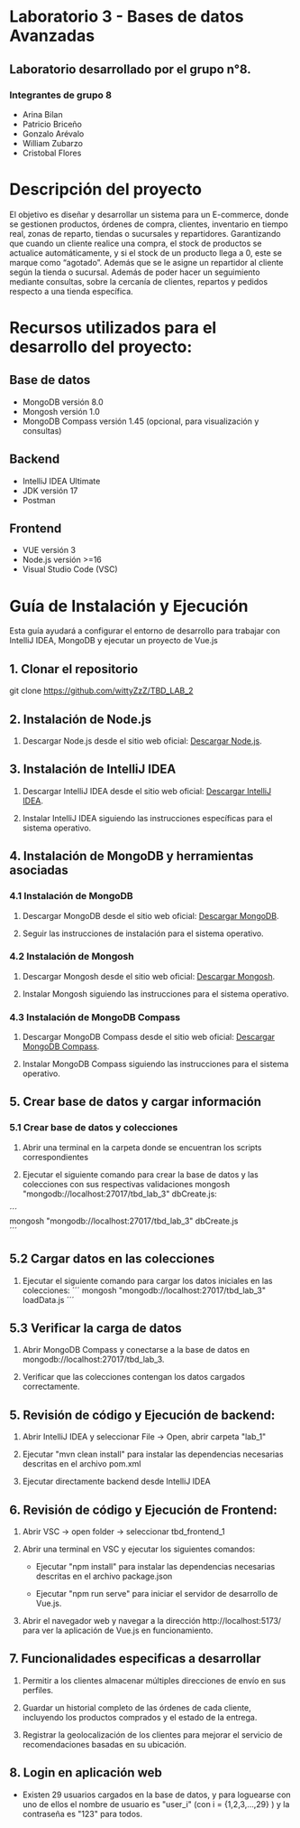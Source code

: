# Laboratorio 3 - Bases de datos Avanzadas
## Laboratorio desarrollado por el grupo n°8.
### Integrantes de grupo 8

* Arina Bilan
* Patricio Briceño
* Gonzalo Arévalo
* William Zubarzo
* Cristobal Flores

# Descripción del proyecto

El objetivo es diseñar y desarrollar un sistema para un E-commerce, donde se gestionen productos, órdenes de compra, clientes, inventario en tiempo real, zonas de reparto, tiendas o sucursales y repartidores. Garantizando que cuando un cliente realice una compra, el stock de productos se actualice automáticamente, y si el stock de un producto llega a 0, este se marque como “agotado”. Además que se le asigne un repartidor al cliente según la tienda o sucursal. Además de poder hacer un seguimiento mediante consultas, sobre la cercanía de clientes, repartos y pedidos respecto a una tienda específica.

# Recursos utilizados para el desarrollo del proyecto:

   ## Base de datos
   * MongoDB versión 8.0
   * Mongosh versión 1.0
   * MongoDB Compass versión 1.45 (opcional, para visualización y consultas)

   ## Backend
   * IntelliJ IDEA Ultimate
   * JDK versión 17
   * Postman

   ## Frontend
   * VUE versión 3
   * Node.js versión >=16
   * Visual Studio Code (VSC)

# Guía de Instalación y Ejecución
Esta guía ayudará a configurar el entorno de desarrollo para trabajar con IntelliJ IDEA, MongoDB y ejecutar un proyecto de Vue.js

## 1. Clonar el repositorio

git clone https://github.com/wittyZzZ/TBD_LAB_2

## 2. Instalación de Node.js

1. Descargar Node.js desde el sitio web oficial: [Descargar Node.js](https://nodejs.org/es/download/).

## 3. Instalación de IntelliJ IDEA

1. Descargar IntelliJ IDEA desde el sitio web oficial: [Descargar IntelliJ IDEA](https://www.jetbrains.com/idea/download/).

2. Instalar IntelliJ IDEA siguiendo las instrucciones específicas para el sistema operativo.

## 4. Instalación de MongoDB y herramientas asociadas

### 4.1 Instalación de MongoDB

1. Descargar MongoDB desde el sitio web oficial: [Descargar MongoDB](https://www.mongodb.com/try/download/community).

2. Seguir las instrucciones de instalación para el sistema operativo.

### 4.2 Instalación de Mongosh

1. Descargar Mongosh desde el sitio web oficial: [Descargar Mongosh](https://www.mongodb.com/try/download/shell).

2. Instalar Mongosh siguiendo las instrucciones para el sistema operativo.

### 4.3 Instalación de MongoDB Compass

1. Descargar MongoDB Compass desde el sitio web oficial: [Descargar MongoDB Compass](https://www.mongodb.com/try/download/compass).

2. Instalar MongoDB Compass siguiendo las instrucciones para el sistema operativo.

## 5. Crear base de datos y cargar información

### 5.1 Crear base de datos y colecciones

1. Abrir una terminal en la carpeta donde se encuentran los scripts correspondientes

2. Ejecutar el siguiente comando para crear la base de datos y las colecciones con sus respectivas validaciones  mongosh "mongodb://localhost:27017/tbd_lab_3" dbCreate.js:

´´´   
   mongosh "mongodb://localhost:27017/tbd_lab_3" dbCreate.js   
´´´

## 5.2 Cargar datos en las colecciones

1. Ejecutar el siguiente comando para cargar los datos iniciales en las colecciones:
´´´
   mongosh "mongodb://localhost:27017/tbd_lab_3" loadData.js
´´´

## 5.3 Verificar la carga de datos

1. Abrir MongoDB Compass y conectarse a la base de datos en mongodb://localhost:27017/tbd_lab_3.

2. Verificar que las colecciones contengan los datos cargados correctamente.

## 5. Revisión de código y Ejecución de backend:

1. Abrir IntelliJ IDEA y seleccionar File -> Open, abrir carpeta "lab_1"

2. Ejecutar "mvn clean install" para instalar las dependencias necesarias descritas en el archivo pom.xml

3. Ejecutar directamente backend desde IntelliJ IDEA

## 6. Revisión de código y Ejecución de Frontend:

1. Abrir VSC -> open folder -> seleccionar tbd_frontend_1

2. Abrir una terminal en VSC y ejecutar los siguientes comandos:

   * Ejecutar "npm install" para instalar las dependencias necesarias descritas en el archivo package.json

   * Ejecutar "npm run serve" para iniciar el servidor de desarrollo de Vue.js.

3. Abrir el navegador web y navegar a la dirección http://localhost:5173/ para ver la aplicación de Vue.js en funcionamiento.

## 7. Funcionalidades especificas a desarrollar

1. Permitir a los clientes almacenar múltiples direcciones de envío en sus perfiles.

2. Guardar un historial completo de las órdenes de cada cliente, incluyendo los productos comprados y el estado de la entrega.

3. Registrar la geolocalización de los clientes para mejorar el servicio de recomendaciones basadas en su ubicación.

## 8. Login en aplicación web

* Existen 29 usuarios cargados en la base de datos, y para loguearse con uno de ellos el nombre de usuario es "user_i" (con i = {1,2,3,...,29} ) y la contraseña es "123" para todos.

